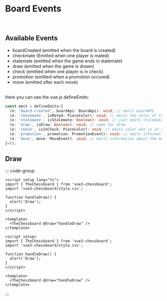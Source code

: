 # Board Events

<br>

## Available Events

- boardCreated (emitted when the board is created)
- checkmate (Emitted when one player is mated)
- stalemate (emitted when the game ends in stalemate)
- draw (emitted when the game is drawn)
- check (emitted when one player is in check)
- promotion (emitted when a promotion occured)
- move (emitted after each move)

<br>
Here you can see the vue.js defineEmits:

```ts
const emit = defineEmits<{
  (e: 'board-created', boardApi: BoardApi): void; // emits boardAPI
  (e: 'checkmate', isMated: PieceColor): void; // emits the color of the mated player
  (e: 'stalemate', isStalemate: boolean): void; // just emits stalemate, the value is not interesting
  (e: 'draw', isDraw: boolean): void; // same for draw
  (e: 'check', isInCheck: PieceColor): void; // emits color who is in check
  (e: 'promotion', promotion: PromotionEvent): void; // emits information about the promotion
  (e: 'move', move: MoveEvent): void; // emits information about the move
}>();
```

## Draw

::: code-group

```vue [TypeScript]
<script setup lang="ts">
import { TheChessboard } from 'vue3-chessboard';
import 'vue3-chessboard/style.css';

function handleDraw() {
  alert('Draw');
}
</script>

<template>
  <TheChessboard @draw="handleDraw" />
</template>
```

```vue [JavaScript]
<script setup>
import { TheChessboard } from 'vue3-chessboard';
import 'vue3-chessboard/style.css';

function handleDraw() {
  alert('Draw');
}
</script>

<template>
  <TheChessboard @draw="handleDraw" />
</template>
```

:::
